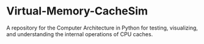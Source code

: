 # Virtual-Memory-CacheSim
A repository for the Computer Architecture in Python for testing, visualizing, and understanding the internal operations of CPU caches.
